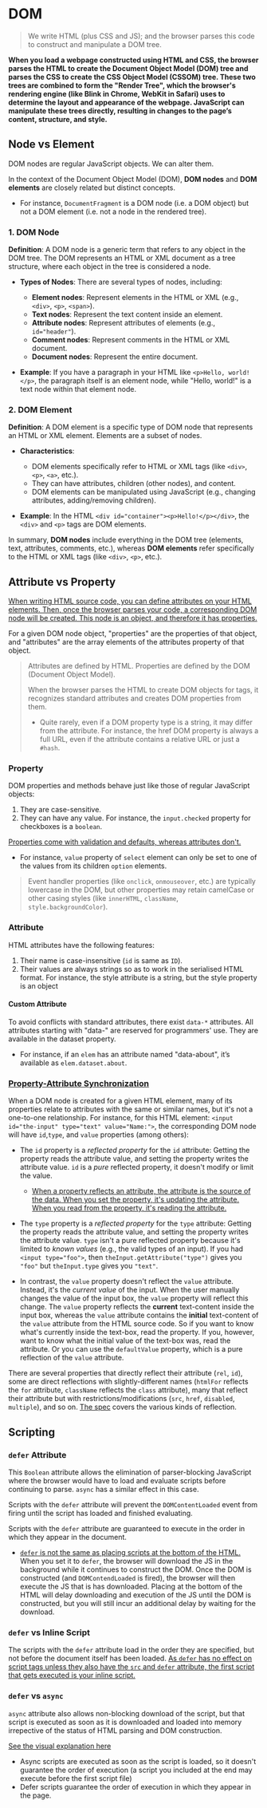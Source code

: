 # DOM

> We write HTML (plus CSS and JS); and the browser parses this code to construct and manipulate a DOM tree.

**When you load a webpage constructed using HTML and CSS, the browser parses the HTML to create the Document Object Model (DOM) tree and parses the CSS to create the CSS Object Model (CSSOM) tree. These two trees are combined to form the "Render Tree", which the browser's rendering engine (like Blink in Chrome, WebKit in Safari) uses to determine the layout and appearance of the webpage. JavaScript can manipulate these trees directly, resulting in changes to the page’s content, structure, and style.**

## Node vs Element

DOM nodes are regular JavaScript objects. We can alter them.

In the context of the Document Object Model (DOM), **DOM nodes** and **DOM elements** are closely related but distinct concepts.

- For instance, `DocumentFragment` is a DOM node (i.e. a DOM object) but not a DOM element (i.e. not a node in the rendered tree).

### 1. **DOM Node**

**Definition**: A DOM node is a generic term that refers to any object in the DOM tree. The DOM represents an HTML or XML document as a tree structure, where each object in the tree is considered a node.

- **Types of Nodes**: There are several types of nodes, including:

  - **Element nodes**: Represent elements in the HTML or XML (e.g., `<div>`, `<p>`, `<span>`).
  - **Text nodes**: Represent the text content inside an element.
  - **Attribute nodes**: Represent attributes of elements (e.g., `id="header"`).
  - **Comment nodes**: Represent comments in the HTML or XML document.
  - **Document nodes**: Represent the entire document.

- **Example**: If you have a paragraph in your HTML like `<p>Hello, world!</p>`, the paragraph itself is an element node, while "Hello, world!" is a text node within that element node.

### 2. **DOM Element**

**Definition**: A DOM element is a specific type of DOM node that represents an HTML or XML element. Elements are a subset of nodes.

- **Characteristics**:

  - DOM elements specifically refer to HTML or XML tags (like `<div>`, `<p>`, `<a>`, etc.).
  - They can have attributes, children (other nodes), and content.
  - DOM elements can be manipulated using JavaScript (e.g., changing attributes, adding/removing children).

- **Example**: In the HTML `<div id="container"><p>Hello!</p></div>`, the `<div>` and `<p>` tags are DOM elements.

In summary, **DOM nodes** include everything in the DOM tree (elements, text, attributes, comments, etc.), whereas **DOM elements** refer specifically to the HTML or XML tags (like `<div>`, `<p>`, etc.).

## Attribute vs Property

[When writing HTML source code, you can define attributes on your HTML elements. Then, once the browser parses your code, a corresponding DOM node will be created. This node is an object, and therefore it has properties.](https://stackoverflow.com/a/6004028/3083243)

For a given DOM node object, "properties" are the properties of that object, and "attributes" are the array elements of the attributes property of that object.

> Attributes are defined by HTML. Properties are defined by the DOM (Document Object Model).
>
> When the browser parses the HTML to create DOM objects for tags, it recognizes standard attributes and creates DOM properties from them.
>
> - Quite rarely, even if a DOM property type is a string, it may differ from the attribute. For instance, the href DOM property is always a full URL, even if the attribute contains a relative URL or just a `#hash`.

### Property

DOM properties and methods behave just like those of regular JavaScript objects:

1. They are case-sensitive.
2. They can have any value. For instance, the `input.checked` property for checkboxes is a `boolean`.

[Properties come with validation and defaults, whereas attributes don't.](https://jakearchibald.com/2024/attributes-vs-properties/)

- For instance, `value` property of `select` element can only be set to one of the values from its children `option` elements.

> Event handler properties (like `onclick`, `onmouseover`, etc.) are typically lowercase in the DOM, but other properties may retain camelCase or other casing styles (like `innerHTML`, `className`, `style.backgroundColor`).

### Attribute

HTML attributes have the following features:

1. Their name is case-insensitive (`id` is same as `ID`).
2. Their values are always strings so as to work in the serialised HTML format. For instance, the style attribute is a string, but the style property is an object

#### Custom Attribute

To avoid conflicts with standard attributes, there exist `data-*` attributes. All attributes starting with "data-" are reserved for programmers' use. They are available in the dataset property.

- For instance, if an `elem` has an attribute named "data-about", it’s available as `elem.dataset.about`.

### [Property-Attribute Synchronization](https://javascript.info/dom-attributes-and-properties)

When a DOM node is created for a given HTML element, many of its properties relate to attributes with the same or similar names, but it's not a one-to-one relationship. For instance, for this HTML element: `<input id="the-input" type="text" value="Name:">`, the corresponding DOM node will have `id`,`type`, and `value` properties (among others):

- The `id` property is a _reflected property_ for the `id` attribute: Getting the property reads the attribute value, and setting the property writes the attribute value. `id` is a _pure_ reflected property, it doesn't modify or limit the value.

  - [When a property reflects an attribute, the attribute is the source of the data. When you set the property, it's updating the attribute. When you read from the property, it's reading the attribute.](https://jakearchibald.com/2024/attributes-vs-properties/)

- The `type` property is a _reflected property_ for the `type` attribute: Getting the property reads the attribute value, and setting the property writes the attribute value. `type` isn't a pure reflected property because it's limited to _known values_ (e.g., the valid types of an input). If you had `<input type="foo">`, then `theInput.getAttribute("type")` gives you `"foo"` but `theInput.type` gives you `"text"`.

- In contrast, the `value` property doesn't reflect the `value` attribute. Instead, it's the _current value_ of the input. When the user manually changes the value of the input box, the `value` property will reflect this change. The `value` property reflects the **current** text-content inside the input box, whereas the `value` attribute contains the **initial** text-content of the `value` attribute from the HTML source code. So if you want to know what's currently inside the text-box, read the property. If you, however, want to know what the initial value of the text-box was, read the attribute. Or you can use the `defaultValue` property, which is a pure reflection of the `value` attribute.

There are several properties that directly reflect their attribute (`rel`, `id`), some are direct reflections with slightly-different names (`htmlFor` reflects the `for` attribute, `className` reflects the `class` attribute), many that reflect their attribute but with restrictions/modifications (`src`, `href`, `disabled`, `multiple`), and so on. [The spec](https://www.w3.org/TR/html5/infrastructure.html#reflect) covers the various kinds of reflection.

## Scripting

### `defer` Attribute

This `Boolean` attribute allows the elimination of parser-blocking JavaScript where the browser would have to load and evaluate scripts before continuing to parse. `async` has a similar effect in this case.

Scripts with the `defer` attribute will prevent the `DOMContentLoaded` event from firing until the script has loaded and finished evaluating.

Scripts with the `defer` attribute are guaranteed to execute in the order in which they appear in the document.

- [`defer` is not the same as placing scripts at the bottom of the HTML.](https://stackoverflow.com/questions/10808109/script-tag-async-defer#comment100070581_10808109) When you set it to `defer`, the browser will download the JS in the background while it continues to construct the DOM. Once the DOM is constructed (and `DOMContendLoaded` is fired), the browser will then execute the JS that is has downloaded. Placing at the bottom of the HTML will delay downloading and execution of the JS until the DOM is constructed, but you will still incur an additional delay by waiting for the download.

### `defer` vs Inline Script

The scripts with the `defer` attribute load in the order they are specified, but not before the document itself has been loaded. [As `defer` has no effect on script tags unless they also have the `src` and `defer` attribute, the first script that gets executed is your inline script.](https://stackoverflow.com/a/41395202/3083243)

### `defer` vs `async`

`async` attribute also allows non-blocking download of the script, but that script is executed as soon as it is downloaded and loaded into memory irrepective of the status of HTML parsing and DOM construction.

[See the visual explanation here](https://stackoverflow.com/a/39711009/3083243)

- Async scripts are executed as soon as the script is loaded, so it doesn't guarantee the order of execution (a script you included at the end may execute before the first script file)
- Defer scripts guarantee the order of execution in which they appear in the page.
